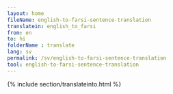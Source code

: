 ```yaml
---
layout: home
fileName: english-to-farsi-sentence-translation
translatein: english_to_farsi
from: en
to: hi
folderName : translate
lang: sv
permalink: /sv/english-to-farsi-sentence-translation
tool: english-to-farsi-sentence-translation
---
```

{% include section/translateinto.html %}